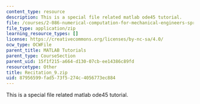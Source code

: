 ```yaml
---
content_type: resource
description: This is a special file related matlab ode45 tutorial.
file: /courses/2-086-numerical-computation-for-mechanical-engineers-spring-2013/87956599fad573f5274c4056773ec884_Recitation_9.zip
file_type: application/zip
learning_resource_types: []
license: https://creativecommons.org/licenses/by-nc-sa/4.0/
ocw_type: OCWFile
parent_title: MATLAB Tutorials
parent_type: CourseSection
parent_uid: 15f1f215-a664-d130-07cb-ee14386c89fd
resourcetype: Other
title: Recitation_9.zip
uid: 87956599-fad5-73f5-274c-4056773ec884
---
```

This is a special file related matlab ode45 tutorial.